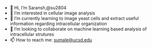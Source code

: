- 👋 Hi, I’m Saransh,@su2804
- 👀 I’m interested in cellular image analysis
- 🌱 I’m currently learning to image yeast cells and extract useful information regarding intracellular organization
- 💞️ I’m looking to collaborate on machine learning based analysis of intracellular strutures
- 📫 How to reach me: sumale@ucsd.edu

<!---
su2804/su2804 is a ✨ special ✨ repository because its `README.md` (this file) appears on your GitHub profile.
You can click the Preview link to take a look at your changes.
--->
